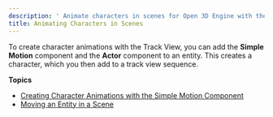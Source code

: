 ```yaml
---
description: ' Animate characters in scenes for Open 3D Engine with the <guilabel>Track View</guilabel> editor. '
title: Animating Characters in Scenes
---
```


To create character animations with the Track View, you can add the **Simple Motion** component and the **Actor** component to an entity. This creates a character, which you then add to a track view sequence.

**Topics**
+ [Creating Character Animations with the Simple Motion Component](/docs/user-guide/visualization/cinematics/create-cinematics-with-simple-motion-animations-in-track-view-editor.md)
+ [Moving an Entity in a Scene](/docs/user-guide/visualization/cinematics/animation-char-move.md)
